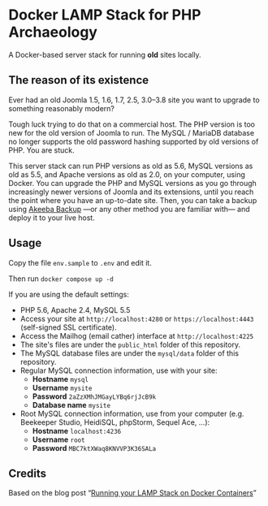# Docker LAMP Stack for PHP Archaeology

A Docker-based server stack for running **old** sites locally.

## The reason of its existence

Ever had an old Joomla 1.5, 1.6, 1.7, 2.5, 3.0–3.8 site you want to upgrade to something reasonably modern? 

Tough luck trying to do that on a commercial host. The PHP version is too new for the old version of Joomla to run. The MySQL / MariaDB database no longer supports the old password hashing supported by old versions of PHP. You are stuck.

This server stack can run PHP versions as old as 5.6, MySQL versions as old as 5.5, and Apache versions as old as 2.0, on your computer, using Docker. You can upgrade the PHP and MySQL versions as you go through increasingly newer versions of Joomla and its extensions, until you reach the point where you have an up-to-date site. Then, you can take a backup using [Akeeba Backup](https://extensions.joomla.org/extension/akeeba-backup/) —or any other method you are familiar with— and deploy it to your live host.

## Usage

Copy the file `env.sample` to `.env` and edit it.

Then run `docker compose up -d` 

If you are using the default settings: 

* PHP 5.6, Apache 2.4, MySQL 5.5
* Access your site at `http://localhost:4280` or `https://localhost:4443` (self-signed SSL certificate).
* Access the Mailhog (email cather) interface at `http://localhost:4225`
* The site's files are under the `public_html` folder of this repository. 
* The MySQL database files are under the `mysql/data` folder of this repository.
* Regular MySQL connection information, use with your site:
  * **Hostname** `mysql`
  * **Username** `mysite`
  * **Password** `2aZzXMhJMGayLYBq6rjJcB9k`
  * **Database name** `mysite`
* Root MySQL connection information, use from your computer (e.g. Beekeeper Studio, HeidiSQL, phpStorm, Sequel Ace, …):
    * **Hostname** `localhost:4236`
    * **Username** `root`
    * **Password** `MBC7ktXWaq8KNVVP3K36SALa`

## Credits

Based on the blog post “[Running your LAMP Stack on Docker Containers](https://blog.tkav.dev/running-your-lamp-stack-on-docker-containers)”